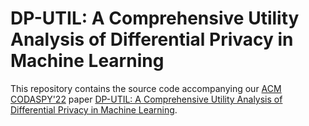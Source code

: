 # DP-UTIL: A Comprehensive Utility Analysis of Differential Privacy in Machine Learning

This repository contains the source code accompanying our [ACM CODASPY'22](http://www.codaspy.org/2022/) paper [DP-UTIL: A Comprehensive Utility Analysis of Differential Privacy in Machine Learning]( https://arxiv.org/abs/2108.13930).
